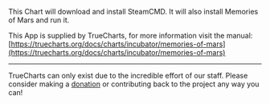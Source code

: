 This Chart will download and install SteamCMD. It will also install Memories of Mars and run it.

This App is supplied by TrueCharts, for more information visit the manual: [https://truecharts.org/docs/charts/incubator/memories-of-mars](https://truecharts.org/docs/charts/incubator/memories-of-mars)

---

TrueCharts can only exist due to the incredible effort of our staff.
Please consider making a [donation](https://truecharts.org/docs/about/sponsor) or contributing back to the project any way you can!
